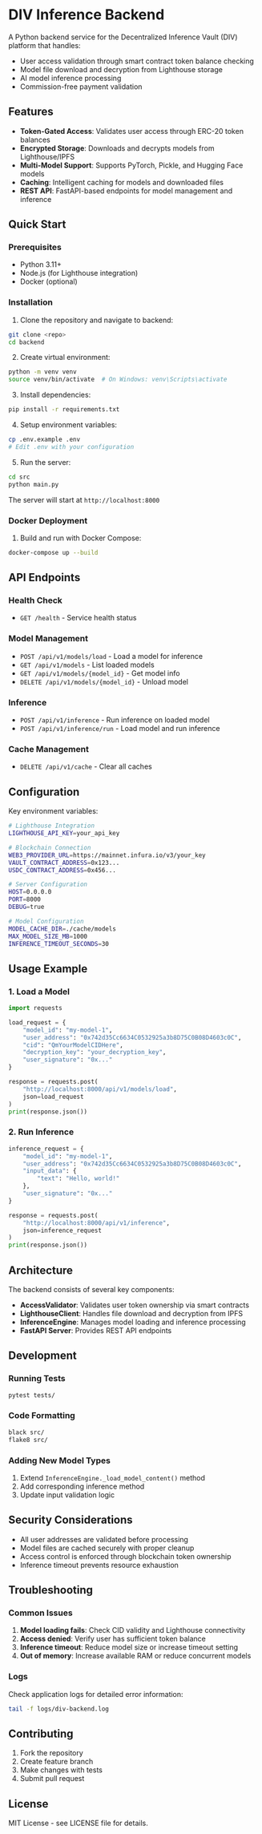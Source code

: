 # DIV Inference Backend

A Python backend service for the Decentralized Inference Vault (DIV) platform that handles:

- User access validation through smart contract token balance checking
- Model file download and decryption from Lighthouse storage
- AI model inference processing
- Commission-free payment validation

## Features

- **Token-Gated Access**: Validates user access through ERC-20 token balances
- **Encrypted Storage**: Downloads and decrypts models from Lighthouse/IPFS
- **Multi-Model Support**: Supports PyTorch, Pickle, and Hugging Face models
- **Caching**: Intelligent caching for models and downloaded files
- **REST API**: FastAPI-based endpoints for model management and inference

## Quick Start

### Prerequisites

- Python 3.11+
- Node.js (for Lighthouse integration)
- Docker (optional)

### Installation

1. Clone the repository and navigate to backend:

```bash
git clone <repo>
cd backend
```

2. Create virtual environment:

```bash
python -m venv venv
source venv/bin/activate  # On Windows: venv\Scripts\activate
```

3. Install dependencies:

```bash
pip install -r requirements.txt
```

4. Setup environment variables:

```bash
cp .env.example .env
# Edit .env with your configuration
```

5. Run the server:

```bash
cd src
python main.py
```

The server will start at `http://localhost:8000`

### Docker Deployment

1. Build and run with Docker Compose:

```bash
docker-compose up --build
```

## API Endpoints

### Health Check

- `GET /health` - Service health status

### Model Management

- `POST /api/v1/models/load` - Load a model for inference
- `GET /api/v1/models` - List loaded models
- `GET /api/v1/models/{model_id}` - Get model info
- `DELETE /api/v1/models/{model_id}` - Unload model

### Inference

- `POST /api/v1/inference` - Run inference on loaded model
- `POST /api/v1/inference/run` - Load model and run inference

### Cache Management

- `DELETE /api/v1/cache` - Clear all caches

## Configuration

Key environment variables:

```bash
# Lighthouse Integration
LIGHTHOUSE_API_KEY=your_api_key

# Blockchain Connection
WEB3_PROVIDER_URL=https://mainnet.infura.io/v3/your_key
VAULT_CONTRACT_ADDRESS=0x123...
USDC_CONTRACT_ADDRESS=0x456...

# Server Configuration
HOST=0.0.0.0
PORT=8000
DEBUG=true

# Model Configuration
MODEL_CACHE_DIR=./cache/models
MAX_MODEL_SIZE_MB=1000
INFERENCE_TIMEOUT_SECONDS=30
```

## Usage Example

### 1. Load a Model

```python
import requests

load_request = {
    "model_id": "my-model-1",
    "user_address": "0x742d35Cc6634C0532925a3b8D75C0B08D4603c0C",
    "cid": "QmYourModelCIDHere",
    "decryption_key": "your_decryption_key",
    "user_signature": "0x..."
}

response = requests.post(
    "http://localhost:8000/api/v1/models/load",
    json=load_request
)
print(response.json())
```

### 2. Run Inference

```python
inference_request = {
    "model_id": "my-model-1",
    "user_address": "0x742d35Cc6634C0532925a3b8D75C0B08D4603c0C",
    "input_data": {
        "text": "Hello, world!"
    },
    "user_signature": "0x..."
}

response = requests.post(
    "http://localhost:8000/api/v1/inference",
    json=inference_request
)
print(response.json())
```

## Architecture

The backend consists of several key components:

- **AccessValidator**: Validates user token ownership via smart contracts
- **LighthouseClient**: Handles file download and decryption from IPFS
- **InferenceEngine**: Manages model loading and inference processing
- **FastAPI Server**: Provides REST API endpoints

## Development

### Running Tests

```bash
pytest tests/
```

### Code Formatting

```bash
black src/
flake8 src/
```

### Adding New Model Types

1. Extend `InferenceEngine._load_model_content()` method
2. Add corresponding inference method
3. Update input validation logic

## Security Considerations

- All user addresses are validated before processing
- Model files are cached securely with proper cleanup
- Access control is enforced through blockchain token ownership
- Inference timeout prevents resource exhaustion

## Troubleshooting

### Common Issues

1. **Model loading fails**: Check CID validity and Lighthouse connectivity
2. **Access denied**: Verify user has sufficient token balance
3. **Inference timeout**: Reduce model size or increase timeout setting
4. **Out of memory**: Increase available RAM or reduce concurrent models

### Logs

Check application logs for detailed error information:

```bash
tail -f logs/div-backend.log
```

## Contributing

1. Fork the repository
2. Create feature branch
3. Make changes with tests
4. Submit pull request

## License

MIT License - see LICENSE file for details.
